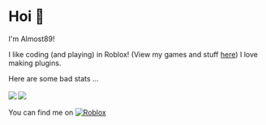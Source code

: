 # Hoi 👋
I'm Almost89!

I like coding (and playing) in Roblox! (View my games and stuff [here](https://devforum.roblox.com/))
I love making plugins.

Here are some bad stats ...
<br />
<br />
<img align="left" src="https://github-readme-stats.vercel.app/api/top-langs/?username=Almost89" />
<img align="center" src="https://github-readme-stats.vercel.app/api?username=Almost89&show_icons=true)" />
<br />
<br />
You can find me on [![Roblox][1]][2]

<!-- Icon(s) -->

[1]: https://images.rbxcdn.com/3b43a5c16ec359053fef735551716fc5.ico
[2]: https://web.roblox.com/users/2046490515/profile
